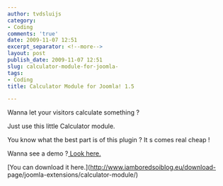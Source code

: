 ```yaml
---
author: tvdsluijs
category:
- Coding
comments: 'true'
date: 2009-11-07 12:51
excerpt_separator: <!--more-->
layout: post
publish_date: 2009-11-07 12:51
slug: calculator-module-for-joomla-
tags:
- Coding
title: Calculator Module for Joomla! 1.5

---
```

Wanna let your visitors calculate something ?  
  
Just use this little Calculator module.  
  
  
  
You know what the best part is of this plugin ? It s comes real cheap !  
  
Wanna see a demo ?[ Look
here.](http://demos.gebruikmaar.nl/joomla/index.php/extensions/modules/calculator.html)  
  
[You can download it here.](http://www.iamboredsoiblog.eu/download-
page/joomla-extensions/calculator-module/)

